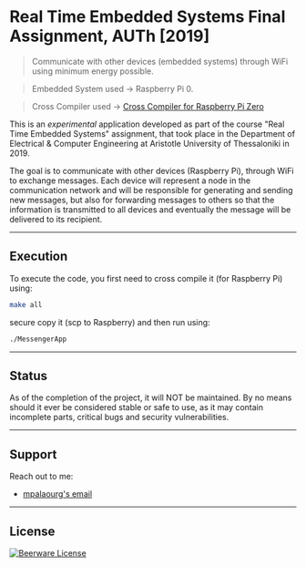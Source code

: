 # Real Time Embedded Systems Final Assignment, AUTh [2019]
> Communicate with other devices (embedded systems) through WiFi using minimum energy possible.

> Embedded System used	-> Raspberry Pi 0.

> Cross Compiler used	-> [Cross Compiler for Raspberry Pi Zero](https://sourceforge.net/projects/raspberry-pi-cross-compilers/files/Raspberry%20Pi%20GCC%20Cross-Compiler%20Toolchains/GCC%206.3.0/Raspberry%20Pi%201%2C%20Zero/)

This is an *experimental* application developed as part of the course "Real Time Embedded Systems" assignment, that took place in the Department of Electrical & Computer Engineering at Aristotle University of Thessaloniki in 2019.

The goal is to communicate with other devices (Raspberry Pi), through WiFi to exchange messages. Each device will represent a node in the communication network and will be responsible for generating and sending new messages, but also for forwarding messages to others so that the information is transmitted to all devices and eventually the message will be delivered to its recipient.

---

## Execution

To execute the code, you first need to cross compile it (for Raspberry Pi) using:
```sh
make all
```
secure copy it (scp to Raspberry) and then run using:
```sh
./MessengerApp
```

---

## Status

As of the completion of the project, it will NOT be maintained. By no means should it ever be considered stable or safe to use, as it may contain incomplete parts, critical bugs and security vulnerabilities.

---

## Support

Reach out to me:

- [mpalaourg's email](mailto:gbalaouras@gmail.com "gbalaouras@gmail.com")

---

## License

[![Beerware License](https://img.shields.io/badge/license-beerware%20%F0%9F%8D%BA-blue.svg)](https://github.com/mpalaourg/RTES_FinalTask/blob/master/LICENCE.md)